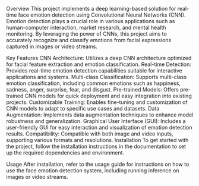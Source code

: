 Overview
This project implements a deep learning-based solution for real-time face emotion detection using Convolutional Neural Networks (CNN). Emotion detection plays a crucial role in various applications such as human-computer interaction, market research, and mental health monitoring. By leveraging the power of CNNs, this project aims to accurately recognize and classify emotions from facial expressions captured in images or video streams.

Key Features
CNN Architecture: Utilizes a deep CNN architecture optimized for facial feature extraction and emotion classification.
Real-time Detection: Provides real-time emotion detection capabilities suitable for interactive applications and systems.
Multi-class Classification: Supports multi-class emotion classification, including common emotions such as happiness, sadness, anger, surprise, fear, and disgust.
Pre-trained Models: Offers pre-trained CNN models for quick deployment and easy integration into existing projects.
Customizable Training: Enables fine-tuning and customization of CNN models to adapt to specific use cases and datasets.
Data Augmentation: Implements data augmentation techniques to enhance model robustness and generalization.
Graphical User Interface (GUI): Includes a user-friendly GUI for easy interaction and visualization of emotion detection results.
Compatibility: Compatible with both image and video inputs, supporting various formats and resolutions.
Installation
To get started with the project, follow the installation instructions in the documentation to set up the required dependencies and environment.

Usage
After installation, refer to the usage guide for instructions on how to use the face emotion detection system, including running inference on images or video streams.
